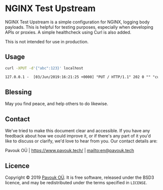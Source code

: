 # NGINX Test Upstream

NGINX Test Upstream is a simple configuration for NGINX, logging body payloads.
This is helpful for testing purposes, especially when developing APIs or
proxies. A simple healthcheck using Curl is also added.

This is not intended for use in production.


## Usage

```sh
curl -XPUT -d'{"abc":123}' localhost
```

```txt
127.0.0.1 -  [03/Jun/2019:16:21:25 +0000] "PUT / HTTP/1.1" 202 0 "" "curl/7.52.1" "" "{\"abc\":123}"
```


## Blessing

May you find peace, and help others to do likewise.


## Contact

We've tried to make this document clear and accessible. If you have any feedback
about how we could improve it, or if there's any part of it you'd like to
discuss or clarify, we'd love to hear from you. Our contact details are:

Pavouk OÜ | <https://www.pavouk.tech/> | <mailto:en@pavouk.tech>


## Licence

Copyright © 2019 [Pavouk OÜ](https://www.pavouk.tech/).
It is free software, released under the BSD3 licence, and may be redistributed
under the terms specified in `LICENSE`.
